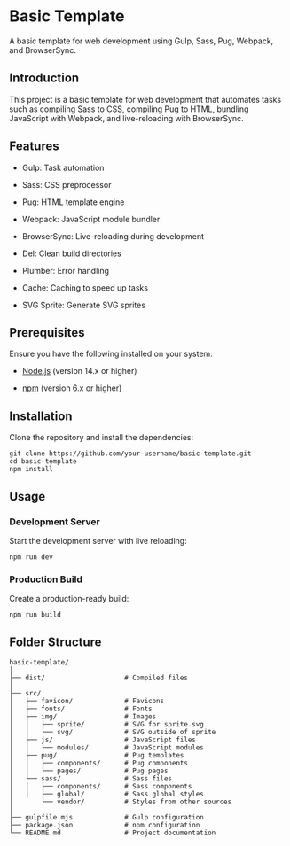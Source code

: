 # Basic Template
A basic template for web development using Gulp, Sass, Pug, Webpack, and BrowserSync.

## Introduction
This project is a basic template for web development that automates tasks such as compiling Sass to CSS, compiling Pug to HTML, bundling JavaScript with Webpack, and live-reloading with BrowserSync.

## Features
- Gulp: Task automation

- Sass: CSS preprocessor

- Pug: HTML template engine

- Webpack: JavaScript module bundler

- BrowserSync: Live-reloading during development

- Del: Clean build directories

- Plumber: Error handling

- Cache: Caching to speed up tasks

- SVG Sprite: Generate SVG sprites

## Prerequisites
Ensure you have the following installed on your system:

- [Node.js](https://nodejs.org/) (version 14.x or higher)

- [npm](https://www.npmjs.com/) (version 6.x or higher)

## Installation
Clone the repository and install the dependencies:

```
git clone https://github.com/your-username/basic-template.git
cd basic-template
npm install
```

## Usage
### Development Server
Start the development server with live reloading:

```
npm run dev
```

### Production Build
Create a production-ready build:

```
npm run build
```

## Folder Structure

```
basic-template/
│
├── dist/                    # Compiled files
│
├── src/
│   ├── favicon/             # Favicons
│   ├── fonts/               # Fonts
│   ├── img/                 # Images
│   │   ├── sprite/          # SVG for sprite.svg
│   │   └── svg/             # SVG outside of sprite
│   ├── js/                  # JavaScript files
│   │   └── modules/         # JavaScript modules
│   ├── pug/                 # Pug templates
│   │   ├── components/      # Pug components
│   │   └── pages/           # Pug pages
│   └── sass/                # Sass files
│   │   ├── components/      # Sass components
│   │   ├── global/          # Sass global styles
│       └── vendor/          # Styles from other sources
│
├── gulpfile.mjs             # Gulp configuration
├── package.json             # npm configuration
└── README.md                # Project documentation
```
